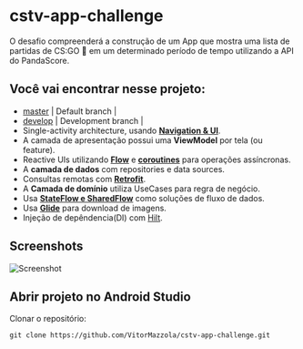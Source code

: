 # cstv-app-challenge

O desafio compreenderá a construção de um App que mostra uma lista de partidas de CS:GO 🔫  em um determinado período de tempo utilizando a API do PandaScore.

## Você vai encontrar nesse projeto:
* [master](https://github.com/VitorMazzola/cstv-app-challenge/tree/master) | Default branch |
* [develop](https://github.com/VitorMazzola/cstv-app-challenge/tree/develop) | Development branch  |
* Single-activity architecture, usando **[Navigation & UI](https://developer.android.com/guide/navigation)**.
* A camada de apresentação possui uma **ViewModel** por tela (ou feature).
* Reactive UIs utilizando **[Flow](https://developer.android.com/kotlin/flow)** e **[coroutines](https://kotlinlang.org/docs/coroutines-overview.html)** para operações assíncronas.
* A **camada de dados** com repositories e data sources. 
* Consultas remotas com **[Retrofit](https://square.github.io/retrofit/)**.
* A **Camada de domínio** utiliza UseCases para regra de negócio.
* Usa **[StateFlow e SharedFlow](https://developer.android.com/kotlin/flow/stateflow-and-sharedflow?hl=pt-br)** como soluções de fluxo de dados.
* Usa **[Glide](https://github.com/bumptech/glide)** para download de imagens.
* Injeção de depêndencia(DI) com [Hilt](https://developer.android.com/training/dependency-injection/hilt-android).


## Screenshots

<img src="/Users/wafx.vitor/Desenvolvimento/CSTVApp/scheenshots/screenshots.png" alt="Screenshot">


## Abrir projeto no Android Studio

Clonar o repositório:

```
git clone https://github.com/VitorMazzola/cstv-app-challenge.git
```

